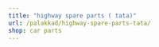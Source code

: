 ```yaml
---
title: "highway spare parts ( tata)"
url: /palakkad/highway-spare-parts-tata/
shop: car parts
---
```

